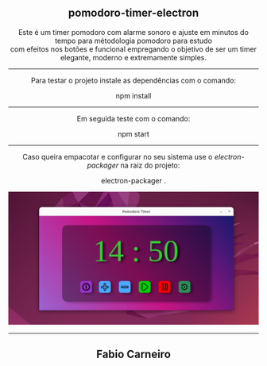 <h2 align="center">pomodoro-timer-electron</h2>
<p align="center">Este é um timer pomodoro com alarme sonoro e ajuste em minutos do tempo para métodologia pomodoro para estudo<br>
com efeitos nos botões e funcional empregando o objetivo de ser um timer elegante, moderno e extremamente simples.</p>
<hr>
<p align="center">Para testar o projeto instale as dependências com o comando:</p>
<p align="center">npm install</p>
<hr>
<p align="center">Em seguida teste com o comando:</p>
<p align="center">npm start</p>
<hr>
<p align="center">Caso queira empacotar e configurar no seu sistema use o <em>electron-packager</em> na raiz do projeto:</p>
<p align="center">electron-packager .</p>

<p  align="center">
<img src="https://github.com/bynmboy/pomodoro-timer-electron/blob/master/img/pomodoro-timer-fabio-carneiro.png?raw=true" alt="pomodoro-timer-electron" width="856"/>
</p>
<hr>
<h2 align="center">Fabio Carneiro</h2>
